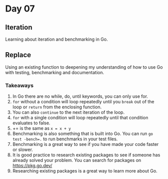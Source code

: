 # Day 07

## Iteration

Learning about iteration and benchmarking in Go.

## Replace

Using an existing function to deepening my understanding of how to use Go with testing, benchmarking and documentation.

### Takeaways

1. In Go there are no while, do, until keywords, you can only use for.
2. `for` without a condition will loop repeatedly until you `break` out of the loop or `return` from the enclosing function.
3. You can also `continue` to the next iteration of the loop.
4. `for` with a single condition will loop repeatedly until that condition evaluates to false.
5. += is the same as `x = x + y`
6. Benchmarking is also something that is built into Go. You can run `go test -bench=.` to run benchmarks in your test files.
7. Benchmarking is a great way to see if you have made your code faster or slower.
8. It is good practice to research existing packages to see if someone has already solved your problem. You can search for packages on <https://pkg.go.dev/>
9. Researching existing packages is a great way to learn more about Go.
